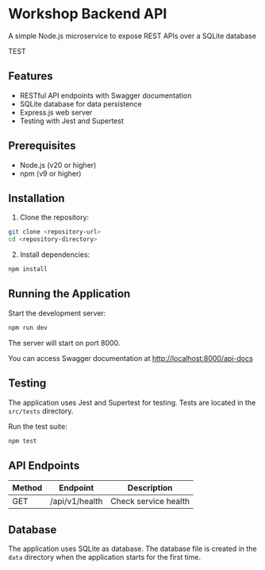 # Workshop Backend API

A simple Node.js microservice to expose REST APIs over a SQLite database

TEST

## Features

- RESTful API endpoints with Swagger documentation
- SQLite database for data persistence
- Express.js web server
- Testing with Jest and Supertest

## Prerequisites

- Node.js (v20 or higher)
- npm (v9 or higher)

## Installation

1. Clone the repository:

```bash
git clone <repository-url>
cd <repository-directory>
```

2. Install dependencies:

```bash
npm install
```

## Running the Application

Start the development server:

```bash
npm run dev
```

The server will start on port 8000. 

You can access Swagger documentation at <http://localhost:8000/api-docs>

## Testing

The application uses Jest and Supertest for testing. Tests are located in the `src/tests` directory.

Run the test suite:

```bash
npm test
```

## API Endpoints

| Method | Endpoint      | Description           |
|--------|---------------|-----------------------|
| GET    | /api/v1/health   | Check service health   |

## Database

The application uses SQLite as database. The database file is created in the `data` directory when the application starts for the first time.
